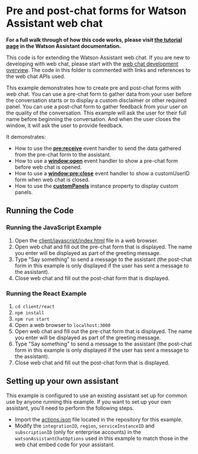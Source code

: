 # Pre and post-chat forms for Watson Assistant web chat

**For a full walk through of how this code works, please visit [the tutorial page](DOCS.md) in the Watson Assistant documentation.**

This code is for extending the Watson Assistant web chat. If you are new to developing with web chat, please start with the [web chat development overview](https://cloud.ibm.com/docs/watson-assistant?topic=watson-assistant-web-chat-develop). The code in this folder is commented with links and references to the web chat APIs used.

This example demonstrates how to create pre and post-chat forms with web chat. You can use a pre-chat form to gather data from your user before the conversation starts or to display a custom disclaimer or other required panel. You can use a post-chat form to gather feedback from your user on the quality of the conversation. This example will ask the user for their full name before beginning the conversation. And when the user closes the window, it will ask the user to provide feedback.

It demonstrates:

- How to use the [**pre:receive**](https://web-chat.global.assistant.watson.cloud.ibm.com/docs.html?to=api-events#prereceive) event handler to send the data gathered from the pre-chat form to the assistant.
- How to use a [**window:open**](https://web-chat.global.assistant.watson.cloud.ibm.com/docs.html?to=api-events#windowclose) event handler to show a pre-chat form before web chat is opened.
- How to use a [**window:pre:close**](https://web-chat.global.assistant.watson.cloud.ibm.com/docs.html?to=api-events#windowclose) event handler to show a customUserID form when web chat is closed.
- How to use the [**customPanels**](https://web-chat.global.assistant.watson.cloud.ibm.com/docs.html?to=api-instance-methods#custompanels) instance property to display custom panels.

## Running the Code

### Running the JavaScript Example

1. Open the [client/javascript/index.html](client/javascript/index.html) file in a web browser.
2. Open web chat and fill out the pre-chat form that is displayed. The name you enter will be displayed as part of the greeting message.
3. Type "Say something" to send a message to the assistant (the post-chat form in this example is only displayed if the user has sent a message to the assistant).
4. Close web chat and fill out the post-chat form that is displayed.

### Running the React Example

1. `cd client/react`
2. `npm install`
3. `npm run start`
4. Open a web browser to `localhost:3000`
5. Open web chat and fill out the pre-chat form that is displayed. The name you enter will be displayed as part of the greeting message.
6. Type "Say something" to send a message to the assistant (the post-chat form in this example is only displayed if the user has sent a message to the assistant).
7. Close web chat and fill out the post-chat form that is displayed.

## Setting up your own assistant

This example is configured to use an existing assistant set up for common use by anyone running this example. If you want to set up your own assistant, you'll need to perform the following steps.

- Import the [actions.json](actions.json) file located in the repository for this example.
- Modify the `integrationID`, `region`, `serviceInstanceID` and `subscriptionID` (only for enterprise accounts) in the `watsonAssistantChatOptions` used in this example to match those in the web chat embed code for your assistant.